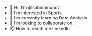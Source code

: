 - 👋 Hi, I’m @sabinamunoz
- 👀 I’m interested in Sports
- 🌱 I’m currently learning Data Analysis
- 💞️ I’m looking to collaborate on .
- 📫 How to reach me LinkedIn

<!---
sabinamunoz/sabinamunoz is a ✨ special ✨ repository because its `README.md` (this file) appears on your GitHub profile.
You can click the Preview link to take a look at your changes.
--->
